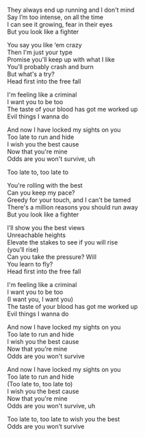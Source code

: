 
They always end up running and I don't mind  
Say I’m too intense, on all the time  
I can see it growing, fear in their eyes  
But you look like a fighter

You say you like ‘em crazy  
Then I'm just your type  
Promise you'll keep up with what I like  
You’ll probably crash and burn  
But what's a try?  
Head first into the free fall

I'm feeling like a criminal  
I want you to be too  
The taste of your blood has got me worked up  
Evil things I wanna do

And now I have locked my sights on you  
Too late to run and hide  
I wish you the best cause  
Now that you're mine  
Odds are you won't survive, uh

Too late to, too late to

You're rolling with the best  
Can you keep my pace?  
Greedy for your touch, and I can't be tamed  
There's a million reasons you should run away  
But you look like a fighter

I’ll show you the best views  
Unreachable heights  
Elevate the stakes to see if you will rise  
(you’ll rise)  
Can you take the pressure? Will  
You learn to fly?  
Head first into the free fall

I'm feeling like a criminal  
I want you to be too  
(I want you, I want you)  
The taste of your blood has got me worked up  
Evil things I wanna do

And now I have locked my sights on you  
Too late to run and hide  
I wish you the best cause  
Now that you’re mine  
Odds are you won't survive

And now I have locked my sights on you  
Too late to run and hide  
(Too late to, too late to)  
I wish you the best cause  
Now that you're mine  
Odds are you won't survive, uh

Too late to, too late to wish you the best  
Odds are you won’t survive